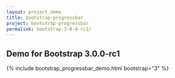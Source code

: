 ```yaml
---
layout: project_demo
title: bootstrap-progressbar
project: bootstrap-progressbar
permalink: bootstrap-3-0-0-rc1/
---
```


<script type="text/javascript">
    loadCSS("{{ page.url }}../css/bootstrap-progressbar-3.0.0-rc1.css")
</script>

<h2 class="text-center">Demo for Bootstrap 3.0.0-rc1</h2>

{% include bootstrap_progressbar_demo.html bootstrap="3" %}
